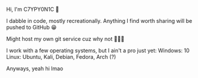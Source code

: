 Hi, I'm C7YPY0N1C 👋

I dabble in code, mostly recreationally. Anything I find worth sharing will be pushed to GitHub 😁

Might host my own git service cuz why not 🤷🏿‍♂️

I work with a few operating systems, but I ain't a pro just yet:
Windows: 10
Linux: Ubuntu, Kali, Debian, Fedora, Arch (?)

Anyways, yeah hi lmao
